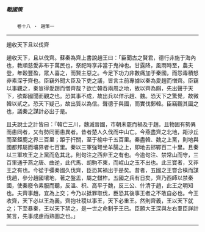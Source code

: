 

##### 戰國策
　　`卷十八 ‧ 趙策一`

* * *

趙收天下且以伐齊

趙收天下，且以伐齊。蘇秦為齊上書說趙王曰：「臣聞古之賢君，德行非施于海內也，教順慈愛非布于萬民也，祭祀時享非當于鬼神也。甘露降，風雨時至，農夫登，年穀豐盈，眾人喜之，而賢主惡之。今足下功力非數痛加于秦國，而怨毒積怒非素深于齊也。臣竊外聞大臣及下吏之議，皆言主前專據以秦為愛趙而憎齊。臣竊以事觀之，秦豈得愛趙而憎齊哉？欲亡韓吞兩周之地，故以齊為餌，先出聲于天下，欲鄰國聞而觀之也。恐其事不成，故出兵以佯示趙、魏。恐天下之驚覺，故微韓以貳之。恐天下疑己，故出質以為信。聲德于與國，而實伐鄭韓。臣竊觀其圖之也，議秦之謀計必出于是。

且夫說士之計皆曰：『韓亡三川，魏滅晉國，市朝未罷而禍及于趙。且物固有勢異而患同者，又有勢同而患異者。昔者楚人久伐而中山亡。今燕盡齊之北地，距沙丘而至鉅鹿之界三百里；距于扞關，至于榆中千五百里。秦盡韓、魏之上黨，則地與國都邦屬而壤界者七百里。秦以三軍強弩坐羊腸之上，即地去邯鄲百二十里。且秦以三軍攻王之上黨而危其北，則句注之西非王之有也。今逾句注、禁常山而守，三百里通于燕之唐、曲逆，此代馬、胡駒不東，而崐山之玉不出也。此三寶者，又非王之有也。今從于彊秦國久伐齊，臣恐其禍出于是矣。昔者，五國之王嘗合橫而謀伐趙，參分趙國壤地，著之盤盂，屬之讎柞。五國之兵有日矣，齊乃西師以禁秦國，使秦廢令素服而聽，反溫、枳、高平于魏，反三公、什清于趙，此王之明知也。夫齊事趙，宜為上交；今乃以抵罪取伐，臣恐其後事王者之不敢自必也。今王收齊，天下必以王為義。齊抱社稷以事王，天下必重王。然則齊義，王以天下就之；下至暴秦，王以天下禁之，是一世之命制于王已。臣願大王深與左右羣臣詳計某言，先事成慮而熟圖之也。」

* * *


